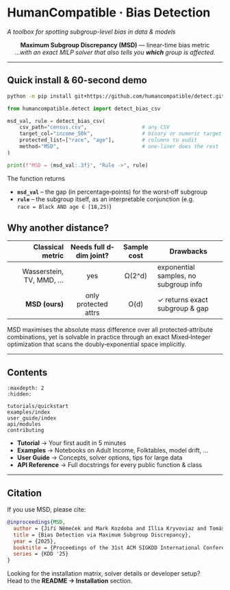 # HumanCompatible · Bias Detection
_A toolbox for spotting subgroup-level bias in data & models_

<!--
The README is aimed at GitHub / PyPI visitors.
This **index** page is the front-door of the documentation, so we keep the same short pitch
but add navigation & context for docs readers.
-->

<div align="center">

**Maximum Subgroup Discrepancy (MSD)** — linear-time bias metric  
*…with an exact MILP solver that also tells you **which** group is affected.*

</div>

---

## Quick install & 60-second demo

```bash
python -m pip install git+https://github.com/humancompatible/detect.git
```

```python
from humancompatible.detect import detect_bias_csv

msd_val, rule = detect_bias_csv(
    csv_path="census.csv",                  # any CSV
    target_col="income_50k",                # binary or numeric target
    protected_list=["race", "age"],         # columns to audit
    method="MSD",                           # one-liner does the rest
)

print(f"MSD = {msd_val:.3f}", "Rule ->", rule)
```

The function returns

- **`msd_val`** – the gap (in percentage‐points) for the worst‐off subgroup  
- **`rule`**     – the subgroup itself, as an interpretable conjunction (e.g.  
  `race = Black AND age ∈ [18,25)`)


## Why another distance?

| Classical metric               | Needs full d‐dim joint? | Sample cost | Drawbacks                                        |
|-------------------------------:|:-----------------------:|:-----------:|-------------------------------------------------|
| Wasserstein, TV, MMD, …        | yes                     | Ω(2^d)      | exponential samples, no subgroup info           |
| **MSD (ours)**              | only protected attrs    | O(d)        | ✓ returns exact subgroup & gap                  |

MSD maximises the absolute mass difference over all protected‐attribute combinations, yet is solvable in practice through an exact Mixed‐Integer optimization that scans the doubly‐exponential space implicitly.

---

## Contents

```{toctree}
:maxdepth: 2
:hidden:

tutorials/quickstart
examples/index
user_guide/index
api/modules
contributing
```

- **Tutorial** -> Your first audit in 5 minutes  
- **Examples** -> Notebooks on Adult Income, Folktables, model drift, …  
- **User Guide** -> Concepts, solver options, tips for large data  
- **API Reference** -> Full docstrings for every public function & class  

---

## Citation

If you use MSD, please cite:

```bibtex
@inproceedings{MSD,
  author = {Jiří Němeček and Mark Kozdoba and Illia Kryvoviaz and Tomáš Pevný and Jakub Mareček},
  title = {Bias Detection via Maximum Subgroup Discrepancy},
  year = {2025},
  booktitle = {Proceedings of the 31st ACM SIGKDD International Conference on Knowledge Discovery \& Data Mining},
  series = {KDD '25}
}
```

Looking for the installation matrix, solver details or developer setup?  
Head to the **README -> Installation** section.
